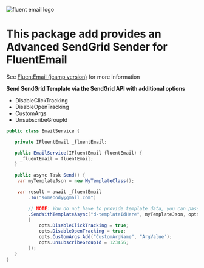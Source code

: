 ![fluent email logo](https://raw.githubusercontent.com/lukencode/FluentEmail/master/assets/fluentemail_logo_64x64.png "FluentEmail")
# This package add provides an Advanced SendGrid Sender for FluentEmail 

See [FluentEmail (jcamp version)](https://github.com/jcamp-code/FluentEmail) for more information


**Send SendGrid Template via the SendGrid API with additional options**

- DisableClickTracking
- DisableOpenTracking
- CustomArgs
- UnsubscribeGroupId


```csharp
public class EmailService {

   private IFluentEmail _fluentEmail;

   public EmailService(IFluentEmail fluentEmail) {
     _fluentEmail = fluentEmail;
   }

   public async Task Send() {
    var myTemplateJson = new MyTemplateClass();

    var result = await _fluentEmail
        .To("somebody@gmail.com")

        // NOTE: You do not have to provide template data, you can pass null
        .SendWithTemplateAsync("d-templateIdHere", myTemplateJson, opts =>
        {
            opts.DisableClickTracking = true;
            opts.DisableOpenTracking = true;
            opts.CustomArgs.Add("CustomArgName", "ArgValue");
            opts.UnsubscribeGroupId = 123456;
        });
   }
}
```